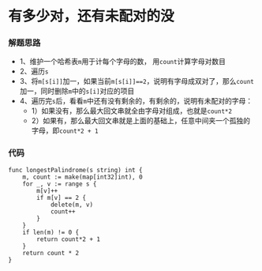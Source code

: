# 有多少对，还有未配对的没
### 解题思路
* 1、维护一个哈希表``m``用于计每个字母的数， 用``count``计算字母对数目
* 2、遍历``s``
* 3、将``m[s[i]]``加一，如果当前``m[s[i]]==2``，说明有字母成双对了，那么``count``加一，同时删除``m``中的``s[i]``对应的项目
* 4、遍历完``s``后，看看``m``中还有没有剩余的，有剩余的，说明有未配对的字母：
    * 1）如果没有，那么最大回文串就全由字母对组成，也就是``count*2``
    * 2）如果有，那么最大回文串就是上面的基础上，任意中间夹一个孤独的字母，即``count*2 + 1``
### 代码

```golang
func longestPalindrome(s string) int {
	m, count := make(map[int32]int), 0
	for _, v := range s {
		m[v]++
		if m[v] == 2 {
			delete(m, v)
			count++
		}
	}
	if len(m) != 0 {
		return count*2 + 1
	}
	return count * 2
}
```